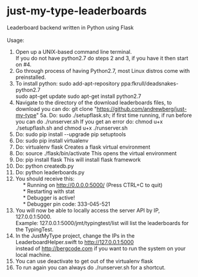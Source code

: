 # just-my-type-leaderboards<br />
Leaderboard backend written in Python using Flask<br />
<br />
Usage:<br />
1. Open up a UNIX-based command line terminal.<br />
If you do not have python2.7 do steps 2 and 3, if you have it then start on #4.
2. Go through process of having Python2.7, most Linux distros come with preinstalled.<br />
3. To install python: sudo add-apt-repository ppa:fkrull/deadsnakes-python2.7 <br />
sudo apt-get update 
sudo apt-get install python2.7
4. Navigate to the directory of the download leaderboards files, to download you can do: 
git clone "https://github.com/andrewberg/just-my-type"
5a. Do: sudo ./setupflask.sh; if first time running, if run before you can do ./runserver.sh
If you get an error do: chmod u+x ./setupflash.sh and chmod u+x ./runserver.sh
5. Do: sudo pip install --upgrade pip setuptools<br />
6. Do: sudo pip install virtualenv<br />
7. Do: virtualenv flask
Creates a flask virtual environment
8. Do: source ./flask/bin/activate
This opens the virtual environment
9. Do: pip install flask
This will install flask framework
10. Do: python createdb.py<br />
11. Do: python leaderboards.py<br />
12. You should receive this: <br />
&nbsp;&nbsp;&nbsp;&nbsp;&nbsp;* Running on http://0.0.0.0:5000/ (Press CTRL+C to quit)<br />
&nbsp;&nbsp;&nbsp;&nbsp;&nbsp;* Restarting with stat<br />
&nbsp;&nbsp;&nbsp;&nbsp;&nbsp;* Debugger is active!<br />
&nbsp;&nbsp;&nbsp;&nbsp;&nbsp;* Debugger pin code: 333-045-521<br />
13. You will now be able to locally access the server API by IP, 127.0.0.1:5000.<br />
    Example: 127.0.0.1:5000/jmt/typingtest/list will list the leaderboards for the TypingTest.<br />
14. In the JustMyType project, change the IPs in the LeaderboardHelper.swift to http://127.0.0.1:5000<br />
  instead of http://bergcode.com if you want to run the system on your local machine.<br />
15. You can use deactivate to get out of the virtualenv flask
16. To run again you can always do ./runserver.sh for a shortcut. 
